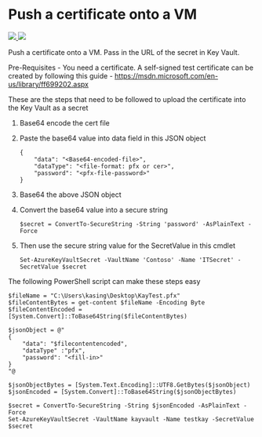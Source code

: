 # Push a certificate onto a VM

<a href="https://portal.azure.cn/#create/Microsoft.Template/uri/https%3A%2F%2Fraw.githubusercontent.com%2Fpjshi23%2Fazure-quick-start-china%2Fmaster%2F201-vm-push-certificate-windows%2Fazuredeploy.json" target="_blank">
    <img src="http://azuredeploy.net/deploybutton.png"/>
</a>
<a href="http://armviz.io/#/?load=https%3A%2F%2Fraw.githubusercontent.com%2FAzure%2Fazure-quickstart-templates%2Fmaster%2F201-vm-push-certificate-windows%2Fazuredeploy.json" target="_blank">
    <img src="http://armviz.io/visualizebutton.png"/>
</a>

Push a certificate onto a VM. Pass in the URL of the secret in Key Vault.

Pre-Requisites - You need a certificate. A self-signed test certificate can be created by following this guide - https://msdn.microsoft.com/en-us/library/ff699202.aspx

These are the steps that need to be followed to upload the certificate into the Key Vault as a secret

1.	Base64 encode the cert file
2.	Paste the base64 value into data field in this JSON object

    ```
    {
        "data": "<Base64-encoded-file>",
        "dataType": "<file-format: pfx or cer>",
        "password": "<pfx-file-password>"
    }
    ```

3.	Base64 the above JSON object
4.	Convert the base64 value into a secure string

	`$secret = ConvertTo-SecureString -String 'password' -AsPlainText -Force`

5.	Then use the secure string value for the SecretValue in this cmdlet

    `Set-AzureKeyVaultSecret -VaultName 'Contoso' -Name 'ITSecret' -SecretValue $secret`

The following PowerShell script can make these steps easy

    $fileName = "C:\Users\kasing\Desktop\KayTest.pfx"
    $fileContentBytes = get-content $fileName -Encoding Byte
    $fileContentEncoded = [System.Convert]::ToBase64String($fileContentBytes)

    $jsonObject = @"
    {
        "data": "$filecontentencoded",
        "dataType" :"pfx",
        "password": "<fill-in>"
    }
    "@

    $jsonObjectBytes = [System.Text.Encoding]::UTF8.GetBytes($jsonObject)
    $jsonEncoded = [System.Convert]::ToBase64String($jsonObjectBytes)

    $secret = ConvertTo-SecureString -String $jsonEncoded -AsPlainText -Force
    Set-AzureKeyVaultSecret -VaultName kayvault -Name testkay -SecretValue $secret
